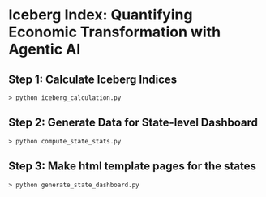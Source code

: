 # Iceberg Index: Quantifying Economic Transformation with Agentic AI

## Step 1: Calculate Iceberg Indices
```
> python iceberg_calculation.py
```

## Step 2: Generate Data for State-level Dashboard 
```
> python compute_state_stats.py
```

## Step 3: Make html template pages for the states
```
> python generate_state_dashboard.py
```
